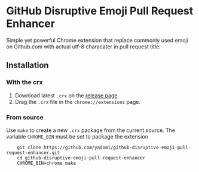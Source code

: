 GitHub Disruptive Emoji Pull Request Enhancer
===

Simple yet powerful Chrome extension that replace commonly used emoji on Github.com with actual utf-8 characater in pull request title.

Installation
---

### With the crx

1. Download latest `.crx` on the [release page](https://github.com/yadomi/github-disruptive-emoji-pull-request-enhancer/releases/tag/v0.1.0)
2. Drag the `.crx` file in the `chrome://extensions` page.

### From source

Use `make` to create a new `.crx` package from the current source. 
The variable `CHROME_BIN` must be set to package the extension

```
    git clone https://github.com/yadomi/github-disruptive-emoji-pull-request-enhancer.git
    cd github-disruptive-emoji-pull-request-enhancer
    CHROME_BIN=chrome make
```